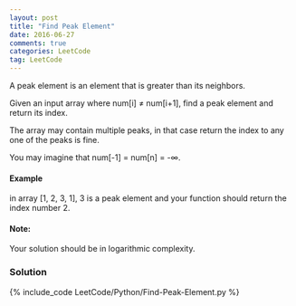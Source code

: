 ```yaml
---
layout: post
title: "Find Peak Element"
date: 2016-06-27
comments: true
categories: LeetCode
tag: LeetCode
---
```


A peak element is an element that is greater than its neighbors.

Given an input array where num[i] ≠ num[i+1], find a peak element and return its index.

The array may contain multiple peaks, in that case return the index to any one of the peaks is fine.

You may imagine that num[-1] = num[n] = -∞.

#### Example
in array [1, 2, 3, 1], 3 is a peak element and your function should return the index number 2.


#### Note:
Your solution should be in logarithmic complexity.

<!--more-->
### Solution
{% include_code LeetCode/Python/Find-Peak-Element.py %}
